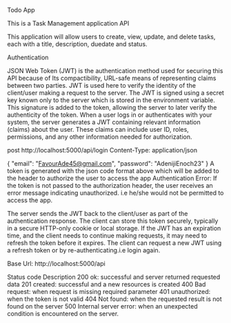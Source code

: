 Todo App

This is a Task Management application API

This application will allow users to create, view, update, and delete tasks, each with a title, description, duedate and status.

Authentication

JSON Web Token (JWT) is the authentication method used for securing this API because of  Its compactibility, URL-safe means of representing claims between two parties.  JWT is used here to verify the identity of the client/user making a request to the server.
The JWT is signed using a secret key known only to the server which is stored in the environment variable. This signature is added to the token, allowing the server to later verify the authenticity of the token.
When a user logs in or authenticates with your system, the server generates a JWT containing relevant information (claims) about the user. These claims can include user ID, roles, permissions, and any other information needed for authorization.

post http://localhost:5000/api/login
Content-Type: application/json

{
    "email": "FavourAde45@gmail.com",
    "password": "AdenijiEnoch23"
}
A token is generated with the json code format above which will be added to the header to authorize the user to access the app
Authentication Error:
If the token is not passed to the authorization header, the user receives an error message indicating unauthorized. i.e he/she would not be permitted to access the app.

The server sends the JWT back to the client/user as part of the authentication response. The client can store this token securely, typically in a secure HTTP-only cookie or local storage.
If the JWT has an expiration time, and the client needs to continue making requests, it may need to refresh the token before it expires.
The client can request a new JWT using a refresh token or by re-authenticating.i.e login again.

Base Url:
http://localhost:5000/api

Status code                         Description
200                                 ok: successful and server returned requested data
201                                 created: successful and a new resources is created
400                                 Bad request: when request is missing required parameter
401                                 unauthorized: when the token is not valid
404                                 Not found: when the requested result is not found on the server
500                                 Internal server error: when an unexpected condition is encountered on the server.
